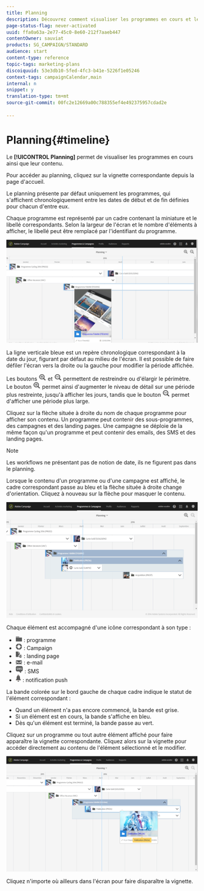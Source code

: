 ```yaml
---
title: Planning
description: Découvrez comment visualiser les programmes en cours et leur contenu à l'aide de l'interface d'Adobe Campaign Standard.
page-status-flag: never-activated
uuid: ffa0a63a-2e77-45c0-8e60-212f7aaeb447
contentOwner: sauviat
products: SG_CAMPAIGN/STANDARD
audience: start
content-type: reference
topic-tags: marketing-plans
discoiquuid: 53e3db10-5fed-4fc3-b41e-5226f1e05246
context-tags: campaignCalendar,main
internal: n
snippet: y
translation-type: tm+mt
source-git-commit: 00fc2e12669a00c788355ef4e492375957cdad2e

---
```



# Planning{#timeline}

Le **[!UICONTROL Planning]** permet de visualiser les programmes en cours ainsi que leur contenu.

Pour accéder au planning, cliquez sur la vignette correspondante depuis la page d'accueil.

Le planning présente par défaut uniquement les programmes, qui s'affichent chronologiquement entre les dates de début et de fin définies pour chacun d'entre eux.

Chaque programme est représenté par un cadre contenant la miniature et le libellé correspondants. Selon la largeur de l'écran et le nombre d'éléments à afficher, le libellé peut être remplacé par l'identifiant du programme.

![](assets/timeline_1.png)

La ligne verticale bleue est un repère chronologique correspondant à la date du jour, figurant par défaut au milieu de l'écran. Il est possible de faire défiler l'écran vers la droite ou la gauche pour modifier la période affichée.

Les boutons ![](assets/timeline_zoom_in.png) et ![](assets/timeline_zoom_out.png) permettent de restreindre ou d'élargir le périmètre. Le bouton ![](assets/timeline_zoom_in.png) permet ainsi d'augmenter le niveau de détail sur une période plus restreinte, jusqu'à afficher les jours, tandis que le bouton ![](assets/timeline_zoom_out.png) permet d'afficher une période plus large.

Cliquez sur la flèche située à droite du nom de chaque programme pour afficher son contenu. Un programme peut contenir des sous-programmes, des campagnes et des landing pages. Une campagne se déploie de la même façon qu'un programme et peut contenir des emails, des SMS et des landing pages.

>[!NOTE]
>
>Les workflows ne présentant pas de notion de date, ils ne figurent pas dans le planning.

Lorsque le contenu d'un programme ou d'une campagne est affiché, le cadre correspondant passe au bleu et la flèche située à droite change d'orientation. Cliquez à nouveau sur la flèche pour masquer le contenu.

![](assets/timeline_2.png)

Chaque élément est accompagné d'une icône correspondant à son type :

* ![](assets/timeline_program_icon.png) : programme
* ![](assets/timeline_campaign_icon.png) : Campaign
* ![](assets/timeline_lp_icon.png) : landing page
* ![](assets/timeline_email_icon.png) : e-mail
* ![](assets/timeline_sms_icon.png) : SMS
* ![](assets/timeline_push_icon.png) : notification push

La bande colorée sur le bord gauche de chaque cadre indique le statut de l'élément correspondant :

* Quand un élément n'a pas encore commencé, la bande est grise.
* Si un élément est en cours, la bande s'affiche en bleu.
* Dès qu'un élément est terminé, la bande passe au vert.

Cliquez sur un programme ou tout autre élément affiché pour faire apparaître la vignette correspondante. Cliquez alors sur la vignette pour accéder directement au contenu de l'élément sélectionné et le modifier.

![](assets/timeline_3.png)

Cliquez n'importe où ailleurs dans l'écran pour faire disparaître la vignette.
